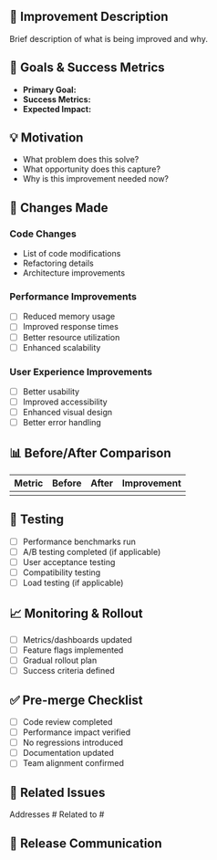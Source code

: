 ## 🌟 Improvement Description
Brief description of what is being improved and why.

## 🎯 Goals & Success Metrics
- **Primary Goal:** 
- **Success Metrics:** 
- **Expected Impact:** 

## 💡 Motivation
- What problem does this solve?
- What opportunity does this capture?
- Why is this improvement needed now?

## 🔧 Changes Made
### Code Changes
- List of code modifications
- Refactoring details
- Architecture improvements

### Performance Improvements
- [ ] Reduced memory usage
- [ ] Improved response times
- [ ] Better resource utilization
- [ ] Enhanced scalability

### User Experience Improvements
- [ ] Better usability
- [ ] Improved accessibility
- [ ] Enhanced visual design
- [ ] Better error handling

## 📊 Before/After Comparison
| Metric | Before | After | Improvement |
|--------|---------|--------|-------------|
| | | | |

## 🧪 Testing
- [ ] Performance benchmarks run
- [ ] A/B testing completed (if applicable)
- [ ] User acceptance testing
- [ ] Compatibility testing
- [ ] Load testing (if applicable)

## 📈 Monitoring & Rollout
- [ ] Metrics/dashboards updated
- [ ] Feature flags implemented
- [ ] Gradual rollout plan
- [ ] Success criteria defined

## ✅ Pre-merge Checklist
- [ ] Code review completed
- [ ] Performance impact verified
- [ ] No regressions introduced
- [ ] Documentation updated
- [ ] Team alignment confirmed

## 🔗 Related Issues
Addresses #
Related to #

## 📝 Release Communication
<!-- How should this be communicated to users/stakeholders? -->